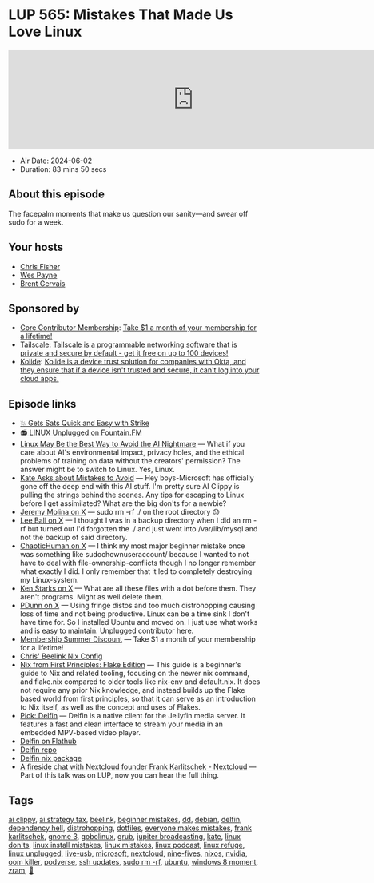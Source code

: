 # LUP 565: Mistakes That Made Us Love Linux

<iframe src="https://player.fireside.fm/v2/RUkczH-V+NKs9X6M8?theme=dark" width="740" height="200" frameborder="0" scrolling="no"></iframe>

* Air Date: 2024-06-02
* Duration: 83 mins 50 secs

## About this episode

The facepalm moments that make us question our sanity—and swear off sudo for a week.

## Your hosts
* [Chris Fisher](https://linuxunplugged.com/hosts/chrislas)
* [Wes Payne](https://linuxunplugged.com/hosts/wes)
* [Brent Gervais](https://linuxunplugged.com/hosts/brent)

## Sponsored by

  * [Core Contributor Membership](https://jupitersignal.memberful.com/checkout?plan=52946&coupon=summer): [Take $1 a month of your membership for a lifetime!](https://jupitersignal.memberful.com/checkout?plan=52946&coupon=summer)
  * [Tailscale](http://tailscale.com/linuxunplugged): [Tailscale is a programmable networking software that is private and secure by default - get it free on up to 100 devices!](http://tailscale.com/linuxunplugged)
  * [Kolide](https://kolide.com/unplugged): [Kolide is a device trust solution for companies with Okta, and they ensure that if a device isn't trusted and secure, it can't log into your cloud apps.](https://kolide.com/unplugged)



## Episode links

  * [💥 Gets Sats Quick and Easy with Strike](https://strike.me/ "💥 Gets Sats Quick and Easy with Strike")
  * [📻 LINUX Unplugged on Fountain.FM](https://www.fountain.fm/show/dWiuBeqpDSM86AwXRXov "📻 LINUX Unplugged  on Fountain.FM")
  * [Linux May Be the Best Way to Avoid the AI Nightmare](https://www.lifewire.com/install-linux-avoid-ai-8655664 "Linux May Be the Best Way to Avoid the AI Nightmare") — What if you care about AI's environmental impact, privacy holes, and the ethical problems of training on data without the creators' permission? The answer might be to switch to Linux. Yes, Linux.
  * [Kate Asks about Mistakes to Avoid](https://paste.docs.lol/reader/TatterIcelanders "Kate Asks about Mistakes to Avoid") — Hey boys-Microsoft has officially gone off the deep end with this AI stuff. I'm pretty sure AI Clippy is pulling the strings behind the scenes. Any tips for escaping to Linux before I get assimilated? What are the big don'ts for a newbie?
  * [Jeremy Molina on X](https://x.com/jeremymolina/status/1796595527108468849 "Jeremy Molina on X") — sudo rm -rf ./ on the root directory 😓
  * [Lee Ball on X](https://x.com/lee_ball/status/1797260554513342701 "Lee Ball on X") — I thought I was in a backup directory when I did an rm -rf but turned out I'd forgotten the ./ and just went into /var/lib/mysql and not the backup of said directory.
  * [ChaoticHuman on X](https://x.com/_ChaoticHuman/status/1796631702736863502 "ChaoticHuman on X") — I think my most major beginner mistake once was something like sudochownuseraccount/ because I wanted to not have to deal with file-ownership-conflicts though I no longer remember what exactly I did. I only remember that it led to completely destroying my Linux-system.
  * [Ken Starks on X](https://x.com/Reglue/status/1796755606227112154 "Ken Starks on X") — What are all these files with a dot before them. They aren't programs. Might as well delete them.
  * [PDunn on X](https://x.com/pwdunn/status/1796638182697521625 "PDunn on X") — Using fringe distos and too much distrohopping causing loss of time and not being productive. Linux can be a time sink I don't have time for. So I installed Ubuntu and moved on. I just use what works and is easy to maintain. Unplugged contributor here.
  * [Membership Summer Discount](https://jupitersignal.memberful.com/checkout?plan=52946&coupon=summer "Membership Summer Discount") — Take $1 a month of your membership for a lifetime!
  * [Chris' Beelink Nix Config](https://github.com/ChrisLAS/nix/blob/main/configuration.nix "Chris' Beelink Nix Config")
  * [Nix from First Principles: Flake Edition](https://tonyfinn.com/blog/nix-from-first-principles-flake-edition/ "Nix from First Principles: Flake Edition") — This guide is a beginner's guide to Nix and related tooling, focusing on the newer nix command, and flake.nix compared to older tools like nix-env and default.nix. It does not require any prior Nix knowledge, and instead builds up the Flake based world from first principles, so that it can serve as an introduction to Nix itself, as well as the concept and uses of Flakes.
  * [Pick: Delfin](https://delfin.avery.cafe/ "Pick: Delfin") — Delfin is a native client for the Jellyfin media server. It features a fast and clean interface to stream your media in an embedded MPV-based video player.
  * [Delfin on Flathub](https://flathub.org/apps/cafe.avery.Delfin "Delfin on Flathub")
  * [Delfin repo](https://codeberg.org/avery42/delfin "Delfin repo")
  * [Delfin nix package](https://github.com/NixOS/nixpkgs/blob/nixos-unstable/pkgs/by-name/de/delfin/package.nix "Delfin nix package")
  * [A fireside chat with Nextcloud founder Frank Karlitschek - Nextcloud](https://nextcloud.com/blog/a-fireside-chat-with-nextcloud-founder-frank-karlitschek/ "A fireside chat with Nextcloud founder Frank Karlitschek - Nextcloud") — Part of this talk was on LUP, now you can hear the full thing.



## Tags

[ai clippy](https://linuxunplugged.com/tags/ai%20clippy), [ai strategy tax](https://linuxunplugged.com/tags/ai%20strategy%20tax), [beelink](https://linuxunplugged.com/tags/beelink), [beginner mistakes](https://linuxunplugged.com/tags/beginner%20mistakes), [dd](https://linuxunplugged.com/tags/dd), [debian](https://linuxunplugged.com/tags/debian), [delfin](https://linuxunplugged.com/tags/delfin), [dependency hell](https://linuxunplugged.com/tags/dependency%20hell), [distrohopping](https://linuxunplugged.com/tags/distrohopping), [dotfiles](https://linuxunplugged.com/tags/dotfiles), [everyone makes mistakes](https://linuxunplugged.com/tags/everyone%20makes%20mistakes), [frank karlitschek](https://linuxunplugged.com/tags/frank%20karlitschek), [gnome 3](https://linuxunplugged.com/tags/gnome%203), [gobolinux](https://linuxunplugged.com/tags/gobolinux), [grub](https://linuxunplugged.com/tags/grub), [jupiter broadcasting](https://linuxunplugged.com/tags/jupiter%20broadcasting), [kate](https://linuxunplugged.com/tags/kate), [linux don'ts](https://linuxunplugged.com/tags/linux%20don'ts), [linux install mistakes](https://linuxunplugged.com/tags/linux%20install%20mistakes), [linux mistakes](https://linuxunplugged.com/tags/linux%20mistakes), [linux podcast](https://linuxunplugged.com/tags/linux%20podcast), [linux refuge](https://linuxunplugged.com/tags/linux%20refuge), [linux unplugged](https://linuxunplugged.com/tags/linux%20unplugged), [live-usb](https://linuxunplugged.com/tags/live-usb), [microsoft](https://linuxunplugged.com/tags/microsoft), [nextcloud](https://linuxunplugged.com/tags/nextcloud), [nine-fives](https://linuxunplugged.com/tags/nine-fives), [nixos](https://linuxunplugged.com/tags/nixos), [nvidia](https://linuxunplugged.com/tags/nvidia), [oom killer](https://linuxunplugged.com/tags/oom%20killer), [podverse](https://linuxunplugged.com/tags/podverse), [ssh updates](https://linuxunplugged.com/tags/ssh%20updates), [sudo rm -rf](https://linuxunplugged.com/tags/sudo%20rm%20-rf), [ubuntu](https://linuxunplugged.com/tags/ubuntu), [windows 8 moment](https://linuxunplugged.com/tags/windows%208%20moment), [zram](https://linuxunplugged.com/tags/zram), [🤦](https://linuxunplugged.com/tags/%F0%9F%A4%A6)